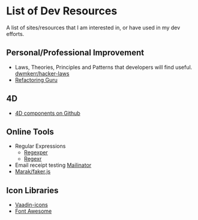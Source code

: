 # List of Dev Resources
A list of sites/resources that I am interested in, or have used in my dev efforts.

## Personal/Professional Improvement
* Laws, Theories, Principles and Patterns that developers will find useful. [dwmkerr/hacker-laws](https://github.com/dwmkerr/hacker-laws#the-dead-sea-effect)
* [Refactoring Guru](https://refactoring.guru)

## 4D
* [4D components on Github](https://github.com/topics/4d-component)

## Online Tools
* Regular Expressions
  * [Regexper](https://regexper.com)
  * [Regexr](https://regexr.com)
* Email receipt testing [Mailinator](https://www.mailinator.com)
* [Marak/faker.js](https://github.com/Marak/faker.js)

## Icon Libraries
* [Vaadin-icons](https://icon-icons.com/fr/pack/Vaadin-icons/906)
* [Font Awesome](https://fontawesome.com/)


